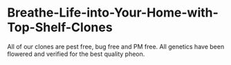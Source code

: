 # Breathe-Life-into-Your-Home-with-Top-Shelf-Clones
All of our clones are pest free, bug free and PM free. All genetics have been flowered and verified for the best quality pheon.
